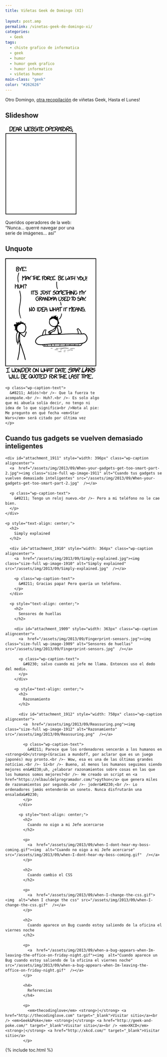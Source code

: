 ```yaml
---
title: Viñetas Geek de Domingo (XI)

layout: post.amp
permalink: /vinetas-geek-de-domingo-xi/
categories:
  - Geek
tags:
  - chiste grafico de informatica
  - geek
  - humor
  - humor geek grafico
  - humor informatico
  - viñetas humor
main-class: "geek"
color: "#262626"
---
```

Otro Domingo, [otra recopilación][1] de viñetas Geek, Hasta el Lunes!

## Slideshow

<div id="attachment_1905" style="width: 238px" class="wp-caption aligncenter">
  <a  href="/assets/img/2013/09/Slideshow.gif"><img class="size-full wp-image-1905" alt="Slideshow" src="/assets/img/2013/09/Slideshow.gif"  /></a>

  <p class="wp-caption-text">
    Queridos operadores de la web:<br />“Nunca&#8230; querré navegar por una serie de imágenes&#8230; así”
  </p>
</div>

<p style="text-align: center;">
  <p>
    <!--ad-->
  </p>

  <h2>
    Unquote
  </h2>

  <div id="attachment_1913" style="width: 301px" class="wp-caption aligncenter">
    <a  href="/assets/img/2013/09/Unquote.png"><img class="size-full wp-image-1913" alt="Unquote" src="/assets/img/2013/09/Unquote.png"  /></a>

    <p class="wp-caption-text">
      &#8211; Adiós!<br />- Que la fuerza te acompañe.<br />- Huh?.<br />- Es solo algo que mi abuela solía decir, no tengo ni idea de lo que significa<br />Nota al pie: Me pregunto en qué fecha <em>Star Wars</em> será citado por última vez
    </p>
  </div>

  <p style="text-align: center;">
    <h2>
      Cuando tus gadgets se vuelven demasiado inteligentes
    </h2>

    <div id="attachment_1911" style="width: 396px" class="wp-caption aligncenter">
      <a  href="/assets/img/2013/09/When-your-gadgets-get-too-smart-part-2.jpg"><img class="size-full wp-image-1911" alt="Cuando tus gadgets se vuelven demasiado inteligentes" src="/assets/img/2013/09/When-your-gadgets-get-too-smart-part-2.jpg"  /></a>

      <p class="wp-caption-text">
        &#8211; Tengo un reloj nuevo.<br />- Pero a mi teléfono no le cae bien.
      </p>
    </div>

    <p style="text-align: center;">
      <h2>
        Simply explained
      </h2>

      <div id="attachment_1910" style="width: 364px" class="wp-caption aligncenter">
        <a  href="/assets/img/2013/09/Simply-explained.jpg"><img class="size-full wp-image-1910" alt="Simply explained" src="/assets/img/2013/09/Simply-explained.jpg"  /></a>

        <p class="wp-caption-text">
          &#8211; Gracias papa! Pero quería un teléfono.
        </p>
      </div>

      <p style="text-align: center;">
        <h2>
          Sensores de huellas
        </h2>

        <div id="attachment_1909" style="width: 363px" class="wp-caption aligncenter">
          <a  href="/assets/img/2013/09/Fingerprint-sensors.jpg"><img class="size-full wp-image-1909" alt="Sensores de huellas" src="/assets/img/2013/09/Fingerprint-sensors.jpg"  /></a>

          <p class="wp-caption-text">
            &#8230; salvo cuando mi jefe me llama. Entonces uso el dedo del medio.
          </p>
        </div>

        <p style="text-align: center;">
          <h2>
            Razonamiento
          </h2>

          <div id="attachment_1912" style="width: 750px" class="wp-caption aligncenter">
            <a  href="/assets/img/2013/09/Reassuring.png"><img class="size-full wp-image-1912" alt="Razonamiento" src="/assets/img/2013/09/Reassuring.png"  /></a>

            <p class="wp-caption-text">
              &#8211; Parece que los ordenadores vencerán a los humanos en <strong>GO</strong>(Gracias a mundoff, por aclarar que es un juego japonés) muy pronto.<br />- Wow, esa es una de las últimas grandes notícias.<br />- Sí<br />- Bueno, al menos los humanos seguimos siendo mejores en&#8230;uh, ¿elaborar razonamientos sobre cosas en las que los humanos somos mejores?<br />- He creado un script en <a href="https://elbauldelprogramador.com/">python</a> que genera miles de razonamientos por segundo.<br />- joder&#8230;<br />- Lo ordenadores jamás entenderán un soneto. Nunca disfrutarán una ensalada&#8230;
            </p>
          </div>

          <p style="text-align: center;">
            <h2>
              Cuando no oigo a mi Jefe acercarse
            </h2>

            <p>
              <a  href="/assets/img/2013/09/when-I-dont-hear-my-boss-coming.gif"><img  alt="Cuando no oigo a mi Jefe acercarse" src="/assets/img/2013/09/when-I-dont-hear-my-boss-coming.gif"  /></a>
            </p>

            <h2>
              Cuando cambio el CSS
            </h2>

            <p>
              <a  href="/assets/img/2013/09/when-I-change-the-css.gif"><img  alt="when I change the css" src="/assets/img/2013/09/when-I-change-the-css.gif"  /></a>
            </p>

            <h2>
              Cuando aparece un Bug cuando estoy saliendo de la oficina el viernes noche
            </h2>

            <p>
              <a  href="/assets/img/2013/09/when-a-bug-appears-when-Im-leaving-the-office-on-friday-night.gif"><img  alt="Cuando aparece un Bug cuando estoy saliendo de la oficina el viernes noche" src="/assets/img/2013/09/when-a-bug-appears-when-Im-leaving-the-office-on-friday-night.gif"  /></a>
            </p>

            <h4>
              Referencias
            </h4>

            <p>
              <em>thecodinglove</em> <strong>|</strong> <a href="http://thecodinglove.com" target="_blank">Visitar sitio</a><br /> <em>Geek&Poke</em> <strong>|</strong> <a href="http://geek-and-poke.com/" target="_blank">Visitar sitio</a><br /> <em>XKCD</em> <strong>|</strong> <a href="http://xkcd.com/" target="_blank">Visitar sitio</a>
            </p>



 [1]: https://elbauldelprogramador.com/ "Viñetas Geek de Domingo"

{% include toc.html %}
